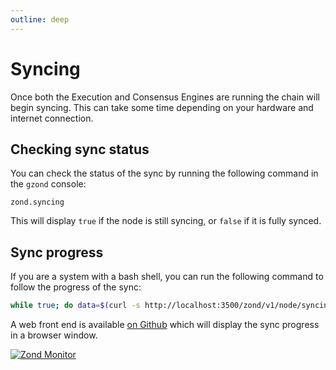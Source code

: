 ```yaml
---
outline: deep
---
```


# Syncing

Once both the Execution and Consensus Engines are running the chain will begin syncing. This can take some time depending on your hardware and internet connection.

## Checking sync status

You can check the status of the sync by running the following command in the `gzond` console:

```gzond
zond.syncing
```

This will display `true` if the node is still syncing, or `false` if it is fully synced.

## Sync progress

If you are a system with a bash shell, you can run the following command to follow the progress of the sync:

```bash
while true; do data=$(curl -s http://localhost:3500/zond/v1/node/syncing); hs=$(echo $data | jq -r .data.head_slot); sd=$(echo $data | jq -r .data.sync_distance); bcv=$(bc <<<"scale=30; $hs*100/($hs+$sd)"); value=$(printf '%.1f' "$bcv"); echo [$(date +"%Y-%m-%d %H:%M:%S%z")] Progress: $value%, Head Slot: $hs, Sync Distance: $sd; sleep 300; done;
```

A web front end is available [on Github](https://github.com/jplomas/zond-monitor) which will display the sync progress in a browser window.

[![Zond Monitor](/images/zond-monitor.png)](https://jplomas.github.io/zond-monitor/)
